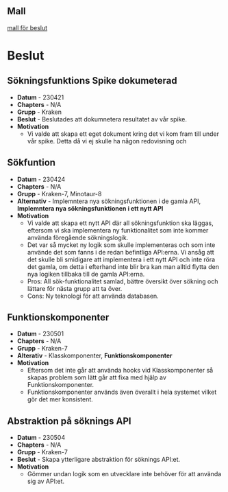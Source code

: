 ## Mall
[mall för beslut](../../Mallar/beslut.md)


# Beslut
## Sökningsfunktions Spike dokumeterad

- **Datum** - 230421
- **Chapters** - N/A
- **Grupp** -  Kraken
- **Beslut** - Beslutades att dokumnetera resultatet av vår spike.
- **Motivation**
  - Vi valde att skapa ett eget dokument kring det vi kom fram till under vår spike. Detta då vi ej skulle ha någon redovisning och 

## Sökfuntion 
- **Datum** - 230424
- **Chapters** - N/A
- **Grupp** - Kraken-7, Minotaur-8
- **Alternativ** - Implemntera nya sökningsfunktionen i de gamla API, **Implemntera nya sökningsfunktionen i ett nytt API**
- **Motivation**
  - Vi valde att skapa ett nytt API där all sökningsfunktion ska läggas, eftersom vi ska implementera ny funktionalitet som inte kommer använda föregående sökningslogik.
  - Det var så mycket ny logik som skulle implementeras och som inte använde det som fanns i de redan befintliga API:erna. Vi ansåg att det skulle bli smidigare att implementera i ett nytt API och inte röra det gamla, om detta i efterhand inte blir bra kan man alltid flytta den nya logiken tillbaka till de gamla API:erna.
  - Pros: All sök-funktionalitet samlad, bättre översikt över sökning och lättare för nästa grupp att ta över.
  - Cons: Ny teknologi för att använda databasen.

## Funktionskomponenter
- **Datum** - 230501
- **Chapters** - N/A
- **Grupp** - Kraken-7
- **Alterativ** - Klasskomponenter, **Funktionskomponenter**
- **Motivation**
  - Eftersom det inte går att använda hooks vid Klasskomponenter så skapas problem som lätt går att fixa med hjälp av Funktionskomponenter.
  - Funktionskomponenter används även överallt i hela systemet vilket gör det mer konsistent.

## Abstraktion på söknings API
- **Datum** - 230504
- **Chapters** - N/A
- **Grupp** - Kraken-7
- **Beslut** - Skapa ytterligare abstraktion för söknings API:et.
- **Motivation**
  - Gömmer undan logik som en utvecklare inte behöver för att använda sig av API:et.
